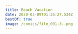 ```yaml
---
title: Beach Vacation
date: 2020-03-09T01:36:27.534Z
bestOf: true
image: /comics/file_001-3-.png
---
```

